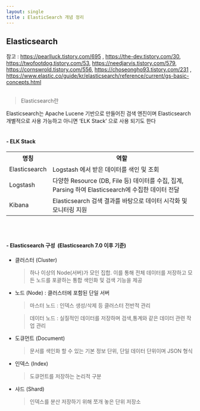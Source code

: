```yaml
---
layout: single
title : ElasticSearch 개념 정리
---
```


## Elasticsearch

참고 : https://pearlluck.tistory.com/695 , https://the-dev.tistory.com/30, https://twofootdog.tistory.com/53, https://needjarvis.tistory.com/579,  https://cornswrold.tistory.com/556, https://choseongho93.tistory.com/231 , https://www.elastic.co/guide/kr/elasticsearch/reference/current/gs-basic-concepts.html
<br/><br/>


> Elasticsearch란  

Elasticsearch는 Apache Lucene 기반으로 만들어진 검색 엔진이며 Elasticsearch 개별적으로 사용 가능하고 아니면 ‘ELK Stack’ 으로 사용 되기도 한다
<br/><br/>

#### - ELK Stack
<div style="text-align:centerl">

<!--
|명칭|역할|
|:---|:---|
|Elasticsearch|Logstash 에서 받은 데이터를 색인 및 조회|
|Logstash|다양한 Resource (DB, File 등) 데이터를 수집, 집계, Parsing 하여 Elasticsearch에 수집한 데이터 전달|
|Kibana|Elasticsearch 검색 결과를 바탕으로 데이터 시각화 및 모니터링 지원|
-->
<table>
	<th>명칭</th>
	<th>역할</th>
	<tr>
		<td>Elasticsearch</td>
		<td>Logstash 에서 받은 데이터를 색인 및 조회</td>
	</tr>
	<tr>
		<td>Logstash</td>
		<td>다양한 Resource (DB, File 등) 데이터를 수집, 집계, Parsing 하여 Elasticsearch에 수집한 데이터 전달</td>
	</tr>
  <tr>
    <td>Kibana</td>
    <td>Elasticsearch 검색 결과를 바탕으로 데이터 시각화 및 모니터링 지원</td>
  </tr>
</table>
</div>



<br/><br/>

#### - Elasticsearch 구성 &nbsp;(Elasticsearch 7.0 이후 기준)
- 클러스터 (Cluster)
  > 하나 이상의 Node(서버)가 모인 집합. 이를 통해 전체 데이터를 저장하고 모든 노드를 포괄하는 통합 색인화 및 검색 기능을 제공


- 노드 (Node) : 클러스터에 포함된 단일 서버
  >마스터 노드 : 인덱스 생성/삭제 등 클러스터 전반적 관리

  >데이터 노드 : 실질적인 데이터를 저장하며 검색,통계와 같은 데이터 관련 작업 관리


- 도큐먼트 (Document)
  >문서를 색인화 할 수 있는 기본 정보 단위, 단일 데이터 단위이며 JSON 형식

- 인덱스 (Index)
  >도큐먼트를 저장하는 논리적 구분

- 샤드 (Shard)
  >인덱스를 분산 저장하기 위해 쪼개 놓은 단위 저장소